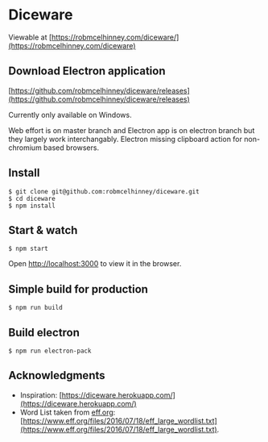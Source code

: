 # Diceware
Viewable at [https://robmcelhinney.com/diceware/](https://robmcelhinney.com/diceware)

## Download Electron application
[https://github.com/robmcelhinney/diceware/releases](https://github.com/robmcelhinney/diceware/releases)

Currently only available on Windows.

Web effort is on master branch and Electron app is on electron branch but they largely work interchangably.
Electron missing clipboard action for non-chromium based browsers.

## Install

    $ git clone git@github.com:robmcelhinney/diceware.git
    $ cd diceware
    $ npm install

## Start & watch

    $ npm start
Open [http://localhost:3000](http://localhost:3000) to view it in the browser.

## Simple build for production

    $ npm run build

## Build electron 
    $ npm run electron-pack

    


## Acknowledgments
* Inspiration: [https://diceware.herokuapp.com/](https://diceware.herokuapp.com/)
* Word List taken from [eff.org](eff.org): [https://www.eff.org/files/2016/07/18/eff_large_wordlist.txt](https://www.eff.org/files/2016/07/18/eff_large_wordlist.txt).
